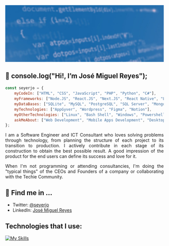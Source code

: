 <img src="./assets/github-profile-banner.jpg" />

## 👋 console.log("Hi!, I’m José Miguel Reyes");

```javascript
const seyerjo = {
    myCodeIn: ["HTML", "CSS", "JavaScript", "PHP", "Python", "C#"],
    myFrameworks: ["Node.JS", "React.JS", "Next.JS", "React Native", "Laravel", ".Net"],
    myDataBases: ["SQLite", "MySQL", "PostgreSQL", "SQL Server", "MongoDB"],
    myTechnologies: ["AppGyver", "Wordpress", "Figma", "Notion"],
    myOtherTechnologies: ["Linux", "Bash Shell", "Windows", "Powershell", "Git", "Github"],
    askMeAbout: ["Web Development", "Mobile Apps Development", "Desktop Applications Development", "ICT"],
};
```

<p align="justify">
I am a Software Engineer and ICT Consultant who loves solving problems through technology, from planning the structure of each project to its transition to production. I actively contribute in each stage of its construction to obtain the best possible result. A good impression of the product for the end users can define its success and love for it.
</p>
<p align="justify">
When I'm not programming or attending consultancies, I'm doing the "typical things" of the CEOs and Founders of a company or collaborating with the Techie Community.
</p>

## 📲 Find me in ...

-   Twitter: [@seyerjo](https://twitter.com/seyerjo "@seyerjo")
-   LinkedIn: [José Miguel Reyes](https://www.linkedin.com/in/josem-reyes "José Miguel Reyes")

## Technologies that I use:

[![My Skills](https://skills.thijs.gg/icons?i=html,css,js,php,python,cs,nodejs,nextjs,react,laravel,dotnet,wordpress,sqlite,mysql,postgres,mongodb,figma,linux,bash,git,github)](https://skills.thijs.gg)
